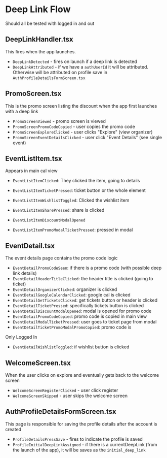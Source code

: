 # Deep Link Flow

Should all be tested with logged in and out

## DeepLinkHandler.tsx

This fires when the app launches.

- `DeepLinkDetected` - fires on launch if a deep link is detected
- `DeepLinkAttributed` - if we have a `authUserId` it will be attributed. Otherwise will be attributed on profile save in `AuthProfileDetailsFormScreen.tsx`

## PromoScreen.tsx

This is the promo screen listing the discount when the app first launches with a deep link

- `PromoScreenViewed` - promo screen is viewed
- `PromoScreenPromoCodeCopied` - user copies the promo code
- `PromoScreenExploreClicked` - user clicks "Explore" (view organizer)
- `PromoScreenEventDetailsClicked` - user click "Event Details" (see single event)

## EventListItem.tsx

Appears in main cal view

- `EventListItemClicked`: They clicked the item, going to details

- `EventListItemTicketPressed`: ticket button or the whole element
- `EventListItemWishlistToggled`: Clicked the wishlist item
- `EventListItemSharePressed`: share is clicked

- `EventListItemDiscountModalOpened`
- `EventListItemPromoModalTicketPressed`: pressed in modal

## EventDetail.tsx

The event details page contains the promo code logic

- `EventDetailPromoCodeSeen`: if there is a promo code (with possible deep link details)
- `EventDetailHeaderTitleClicked`: the header title is clicked (going to ticket)
- `EventDetailOrganizerClicked`: organizer is clicked
- `EventDetailGoogleCalendarClicked`: google cal is clicked
- `EventDetailGetTicketsClicked`: get tickets button or header is clicked
- `EventDetailTicketPressed`: specifically tickets button is clicked
- `EventDetailDiscountModalOpened`: modal is opened for promo code
- `EventDetailPromoCodeCopied`: promo code is copied in main view
- `EventDetailModalTicketPressed`: user goes to ticket page from modal
- `EventDetailTicketPromoModalPromoCopied`: promo code is

Only Logged In

- `EventDetailWishlistToggled`: if wishlist button is clicked

## WelcomeScreen.tsx

When the user clicks on explore and eventually gets back to the welcome screen

- `WelcomeScreenRegisterClicked` - user click register
- `WelcomeScreenSkipped` - user skips the welcome screen

## AuthProfileDetailsFormScreen.tsx

This page is responsible for saving the profile details after the account is created

- `ProfileDetailsPressSave` - fires to indicate the profile is saved
- `ProfileInitialDeepLinkAssigned` - if there is a currentDeepLink (from the launch of the app), it will be saves as the `initial_deep_link`
